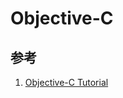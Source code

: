# Objective-C

## 参考
1. [Objective-C Tutorial](https://www.tutorialspoint.com/objective_c/index.htm)